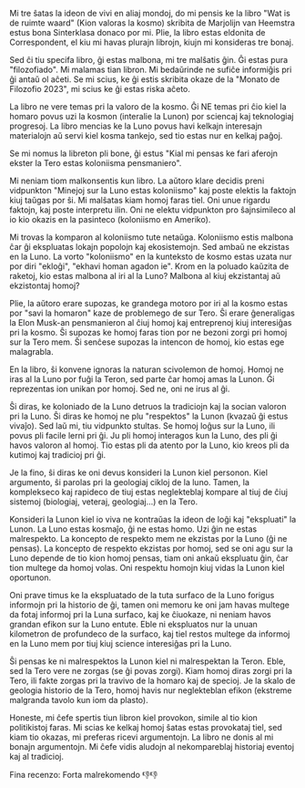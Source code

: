 Mi tre ŝatas la ideon de vivi en aliaj mondoj, do mi pensis ke la libro "Wat is de ruimte waard" (Kion valoras la kosmo) skribita de Marjolijn van Heemstra estus bona Sinterklasa donaco por mi. Plie, la libro estas eldonita de Correspondent, el kiu mi havas plurajn librojn, kiujn mi konsideras tre bonaj.

Sed ĉi tiu specifa libro, ĝi estas malbona, mi tre malŝatis ĝin. Ĝi estas pura "filozofiado". Mi malamas tian libron. Mi bedaŭrinde ne sufiĉe informiĝis pri ĝi antaŭ ol aĉeti. Se mi scius, ke ĝi estis skribita okaze de la "Monato de Filozofio 2023", mi scius ke ĝi estas riska aĉeto.

La libro ne vere temas pri la valoro de la kosmo. Ĝi NE temas pri ĉio kiel la homaro povus uzi la kosmon (interalie la Lunon) por sciencaj kaj teknologiaj progresoj. La libro mencias ke la Luno povus havi kelkajn interesajn materialojn aŭ servi kiel kosma tankejo, sed tio estas nur en kelkaj paĝoj.

Se mi nomus la libreton pli bone, ĝi estus "Kial mi pensas ke fari aferojn ekster la Tero estas koloniisma pensmaniero".

Mi neniam tiom malkonsentis kun libro. La aŭtoro klare decidis preni vidpunkton "Minejoj sur la Luno estas koloniismo" kaj poste elektis la faktojn kiuj taŭgas por ŝi. Mi malŝatas kiam homoj faras tiel. Oni unue rigardu faktojn, kaj poste interpretu ilin. Oni ne elektu vidpunkton pro ŝajnsimileco al io kio okazis en la pasinteco (koloniismo en Ameriko).

Mi trovas la komparon al koloniismo tute netaŭga. Koloniismo estis malbona ĉar ĝi ekspluatas lokajn popolojn kaj ekosistemojn. Sed ambaŭ ne ekzistas en la Luno. La vorto "koloniismo" en la kunteksto de kosmo estas uzata nur por diri "ekloĝi", "ekhavi homan agadon ie". Krom en la poluado kaŭzita de raketoj, kio estas malbona al iri al la Luno? Malbona al kiuj ekzistantaj aŭ ekzistontaj homoj?

Plie, la aŭtoro erare supozas, ke grandega motoro por iri al la kosmo estas por "savi la homaron" kaze de problemego de sur Tero. Ŝi erare ĝeneraligas la Elon Musk-an pensmanieron al ĉiuj homoj kaj entreprenoj kiuj interesiĝas pri la kosmo. Ŝi supozas ke homoj faras tion por ne bezoni zorgi pri homoj sur la Tero mem. Ŝi senĉese supozas la intencon de homoj, kio estas ege malagrabla.

En la libro, ŝi konvene ignoras la naturan scivolemon de homoj. Homoj ne iras al la Luno por fuĝi la Teron, sed parte ĉar homoj amas la Lunon. Ĝi reprezentas ion unikan por homoj. Sed ne, oni ne irus al ĝi.

Ŝi diras, ke koloniado de la Luno detruos la tradiciojn kaj la socian valoron pri la Luno. Ŝi diras ke homoj ne plu "respektos" la Lunon (kvazaŭ ĝi estus vivaĵo). Sed laŭ mi, tiu vidpunkto stultas. Se homoj loĝus sur la Luno, ili povus pli facile lerni pri ĝi. Ju pli homoj interagos kun la Luno, des pli ĝi havos valoron al homoj. Tio estas pli da atento por la Luno, kio kreos pli da kutimoj kaj tradicioj pri ĝi.

Je la fino, ŝi diras ke oni devus konsideri la Lunon kiel personon. Kiel argumento, ŝi parolas pri la geologiaj cikloj de la luno. Tamen, la komplekseco kaj rapideco de tiuj estas neglekteblaj kompare al tiuj de ĉiuj sistemoj (biologiaj, veteraj, geologiaj...) en la Tero.

Konsideri la Lunon kiel io viva ne kontraŭas la ideon de loĝi kaj "ekspluati" la Lunon. La Luno estas kosmaĵo, ĝi ne estas homo. Uzi ĝin ne estas malrespekto. La koncepto de respekto mem ne ekzistas por la Luno (ĝi ne pensas). La koncepto de respekto ekzistas por homoj, sed se oni agu sur la Luno depende de tio kion homoj pensas, tiam oni ankaŭ ekspluatu ĝin, ĉar tion multege da homoj volas. Oni respektu homojn kiuj vidas la Lunon kiel oportunon.

Oni prave timus ke la ekspluatado de la tuta surfaco de la Luno forigus informojn pri la historio de ĝi, tamen oni memoru ke oni jam havas multege da fotaj informoj pri la Luna surfaco, kaj ke ĉiuokaze, ni neniam havos grandan efikon sur la Luno entute. Eble ni ekspluatos nur la unuan kilometron de profundeco de la surfaco, kaj tiel restos multege da informoj en la Luno mem por tiuj kiuj science interesiĝas pri la Luno.

Ŝi pensas ke ni malrespektos la Lunon kiel ni malrespektan la Teron. Eble, sed la Tero vere ne zorgas (se ĝi povas zorgi). Kiam homoj diras zorgi pri la Tero, ili fakte zorgas pri la travivo de la homaro kaj de specioj. Je la skalo de geologia historio de la Tero, homoj havis nur neglekteblan efikon (ekstreme malgranda tavolo kun iom da plasto).

Honeste, mi ĉefe spertis tiun libron kiel provokon, simile al tio kion politikistoj faras. Mi scias ke kelkaj homoj ŝatas estas provokataj tiel, sed kiam tio okazas, mi preferas ricevi argumentojn. La libro ne donis al mi bonajn argumentojn. Mi ĉefe vidis aludojn al nekompareblaj historiaj eventoj kaj al tradicioj.

Fina recenzo: Forta malrekomendo 👎👎